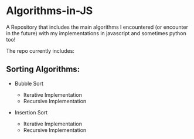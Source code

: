 # Algorithms-in-JS
A Repository that includes the main algorithms I encountered (or encounter in the future) with my implementations in javascript and sometimes python too!


The repo currently includes:
## Sorting Algorithms:

- Bubble Sort
  - Iterative Implementation
  - Recursive Implementation

- Insertion Sort
  - Iterative Implementation
  - Recursive Implementation
